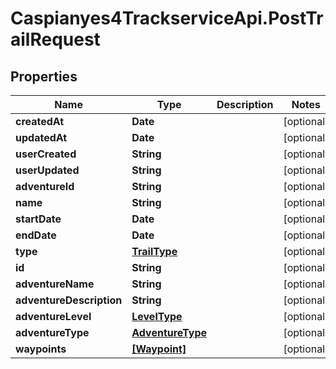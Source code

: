 # Caspianyes4TrackserviceApi.PostTrailRequest

## Properties
Name | Type | Description | Notes
------------ | ------------- | ------------- | -------------
**createdAt** | **Date** |  | [optional] 
**updatedAt** | **Date** |  | [optional] 
**userCreated** | **String** |  | [optional] 
**userUpdated** | **String** |  | [optional] 
**adventureId** | **String** |  | [optional] 
**name** | **String** |  | [optional] 
**startDate** | **Date** |  | [optional] 
**endDate** | **Date** |  | [optional] 
**type** | [**TrailType**](TrailType.md) |  | [optional] 
**id** | **String** |  | [optional] 
**adventureName** | **String** |  | [optional] 
**adventureDescription** | **String** |  | [optional] 
**adventureLevel** | [**LevelType**](LevelType.md) |  | [optional] 
**adventureType** | [**AdventureType**](AdventureType.md) |  | [optional] 
**waypoints** | [**[Waypoint]**](Waypoint.md) |  | [optional] 
